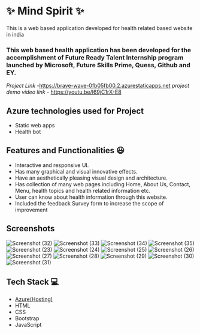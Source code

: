 # ✨  Mind Spirit ✨

This is a web based application developed for health related based website in india

### This web based health application has been developed for the accomplishment of Future Ready Talent Internship program launched by Microsoft, Future Skills Prime, Quess, Github and EY.


*Project Link* -https://brave-wave-0fb05fb00.2.azurestaticapps.net
*project demo video link* - https://youtu.be/I69jC1rX-E8 

## Azure technologies used for Project

- Static web apps
- Health bot

## Features and Functionalities 😃

- Interactive and responsive UI.
- Has many graphical and visual innovative effects.
- Have an aesthetically pleasing visual design and architecture.
- Has collection of many web pages including Home, About Us, Contact, Menu, health topics and health related information etc.
- User can know about health information through this website.
- Included the feedback Survey form to increase the scope of improvement 

## Screenshots




![Screenshot (32)](https://user-images.githubusercontent.com/99319299/210036331-99dd1929-e35c-4843-8066-42854169750f.png)
![Screenshot (33)](https://user-images.githubusercontent.com/99319299/210036343-ae9e23c3-1d9d-45b9-8f9f-4a606dbf66b1.png)
![Screenshot (34)](https://user-images.githubusercontent.com/99319299/210036345-994fb590-140a-490c-9cac-4910d4ccf056.png)
![Screenshot (35)](https://user-images.githubusercontent.com/99319299/210036346-9c6e33b7-a229-47fb-afa8-76dfbd672d32.png)
![Screenshot (23)](https://user-images.githubusercontent.com/99319299/210036347-83b22676-b8bd-43c9-a11e-4820ceff8e7e.png)
![Screenshot (24)](https://user-images.githubusercontent.com/99319299/210036350-4c21b06f-c481-45f8-bb4c-a682586bae3b.png)
![Screenshot (25)](https://user-images.githubusercontent.com/99319299/210036351-16d1a4af-17b2-4831-861e-c619ec54099f.png)
![Screenshot (26)](https://user-images.githubusercontent.com/99319299/210036353-9b5db527-a489-44ea-a4ce-bbd81507ac95.png)
![Screenshot (27)](https://user-images.githubusercontent.com/99319299/210036356-25b379a4-7f24-4d12-a0cc-3a5bb3b2090f.png)
![Screenshot (28)](https://user-images.githubusercontent.com/99319299/210036359-7637ecae-b0cc-4276-ada3-0f6241db4ed1.png)
![Screenshot (29)](https://user-images.githubusercontent.com/99319299/210036360-b3660a82-8e94-4bf4-8eea-03abf7335cf0.png)
![Screenshot (30)](https://user-images.githubusercontent.com/99319299/210036363-d6bc8e3d-14cb-4e1c-850f-e337dc1abdfd.png)
![Screenshot (31)](https://user-images.githubusercontent.com/99319299/210036364-cb602260-9d29-4b10-81da-1454678e1799.png)


## Tech Stack 💻

- [Azure(Hosting)](https://azure.microsoft.com/en-in/features/azure-portal/)
- HTML
- CSS
- Bootstrap
- JavaScript
